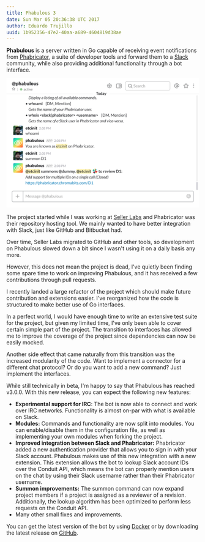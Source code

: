 ```yaml
---
title: Phabulous 3
date: Sun Mar 05 20:36:38 UTC 2017
author: Eduardo Trujillo
uuid: 1b952356-47e2-40aa-a689-4604819d38ae
---
```


**Phabulous** is a server written in Go capable of receiving event
notifications from [Phabricator][phab], a suite of developer tools and forward
them to a [Slack][slack] community, while also providing additional
functionality through a bot interface.

![You can interact with Phabulous over chat messages](/images/posts/phabulous3.png)

The project started while I was working at [Seller Labs][sl] and Phabricator
was their repository hosting tool. We mainly wanted to have better integration
with Slack, just like GitHub and Bitbucket had.

Over time, Seller Labs migrated to GitHub and other tools, so development on
Phabulous slowed down a bit since I wasn't using it on a daily basis any more.

However, this does not mean the project is dead, I've quietly been finding some
spare time to work on improving Phabulous, and it has received a few
contributions through pull requests.

I recently landed a large refactor of the project which should make future
contribution and extensions easier. I've reorganized how the code is structured
to make better use of Go interfaces.

In a perfect world, I would have enough time to write an extensive test suite
for the project, but given my limited time, I've only been able to cover
certain simple part of the project. The transition to interfaces has allowed me
to improve the coverage of the project since dependencies can now be easily
mocked.

Another side effect that came naturally from this transition was the increased
modularity of the code. Want to implement a connector for a different chat
protocol? Or do you want to add a new command? Just implement the interfaces.

While still technically in beta, I'm happy to say that Phabulous has reached
v3.0.0. With this new release, you can expect the following new features:

- **Experimental support for IRC**: The bot is now able to connect and work
  over IRC networks. Functionality is almost on-par with what is available on
  Slack.
- **Modules:** Commands and functionality are now split into modules. You can
  enable/disable them in the configuration file, as well as implementing your
  own modules when forking the project.
- **Improved integration between Slack and Phabricator:** Phabricator added a
  new authentication provider that allows you to sign in with your Slack
  account. Phabulous makes use of this new integration with a new extension.
  This extension allows the bot to lookup Slack account IDs over the Conduit
  API, which means the bot can properly mention users on the chat by using
  their Slack username rather than their Phabricator username.
- **Summon improvements:** The summon command can now expand project members if
  a project is assigned as a reviewer of a revision. Additionally, the lookup
  algorithm has been optimized to perform less requests on the Conduit API.
- Many other small fixes and improvements.

You can get the latest version of the bot by using [Docker][1] or by 
downloading the latest release on [GitHub][2].

[phab]: https://www.phacility.com
[sl]: https://sellerlabs.com
[slack]: https://slack.com
[1]: https://github.com/etcinit/phabulous/wiki/Docker 
[2]: https://github.com/etcinit/phabulous/releases
